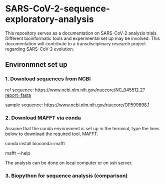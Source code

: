 # SARS-CoV-2-sequence-exploratory-analysis
This repository serves as a documentation on SARS-CoV-2 analysis trials. Different bioinformatic tools and experimental set up may be involved. This documentation will contribute to a transdisciplinary research project regarding SARS-CoV-2 evolution.

## Environmnet set up
### 1. Download sequences from NCBI 
ref sequence: https://www.ncbi.nlm.nih.gov/nuccore/NC_045512.2?report=fasta

sample sequence: https://www.ncbi.nlm.nih.gov/nuccore/OP599898.1

### 2. Download MAFFT via conda
Assume that the conda environment is set up in the terminal, type the lines below to download the required tool, MAFFT.

conda install bioconda::mafft

mafft --help

The analysis can be done on local computer or on ssh server.

### 3. Biopython for sequence analysis (comparison)




